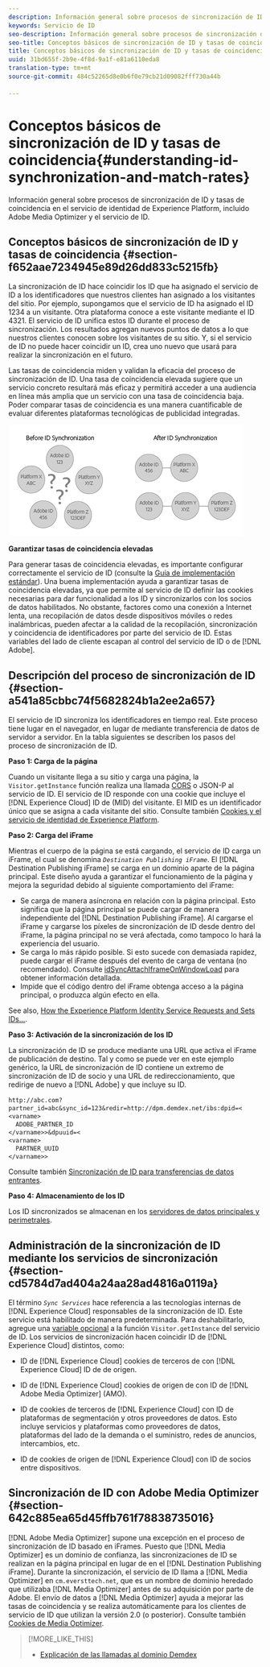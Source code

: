 ```yaml
---
description: Información general sobre procesos de sincronización de ID y tasas de coincidencia en el servicio de identidad de Experience Platform, incluido Adobe Media Optimizer y el servicio de ID.
keywords: Servicio de ID
seo-description: Información general sobre procesos de sincronización de ID y tasas de coincidencia en el servicio de identidad de Experience Platform, incluido Adobe Media Optimizer y el servicio de ID.
seo-title: Conceptos básicos de sincronización de ID y tasas de coincidencia
title: Conceptos básicos de sincronización de ID y tasas de coincidencia
uuid: 31bd655f-2b9e-4f8d-9a1f-e81a6110eda8
translation-type: tm+mt
source-git-commit: 484c52265d8e0b6f0e79cb21d09082fff730a44b

---
```



# Conceptos básicos de sincronización de ID y tasas de coincidencia{#understanding-id-synchronization-and-match-rates}

Información general sobre procesos de sincronización de ID y tasas de coincidencia en el servicio de identidad de Experience Platform, incluido Adobe Media Optimizer y el servicio de ID.

## Conceptos básicos de sincronización de ID y tasas de coincidencia {#section-f652aae7234945e89d26dd833c5215fb}

La sincronización de ID hace coincidir los ID que ha asignado el servicio de ID a los identificadores que nuestros clientes han asignado a los visitantes del sitio. Por ejemplo, supongamos que el servicio de ID ha asignado el ID 1234 a un visitante. Otra plataforma conoce a este visitante mediante el ID 4321. El servicio de ID unifica estos ID durante el proceso de sincronización. Los resultados agregan nuevos puntos de datos a lo que nuestros clientes conocen sobre los visitantes de su sitio. Y, si el servicio de ID no puede hacer coincidir un ID, crea uno nuevo que usará para realizar la sincronización en el futuro.

Las tasas de coincidencia miden y validan la eficacia del proceso de sincronización de ID. Una tasa de coincidencia elevada sugiere que un servicio concreto resultará más eficaz y permitirá acceder a una audiencia en línea más amplia que un servicio con una tasa de coincidencia baja. Poder comparar tasas de coincidencia es una manera cuantificable de evaluar diferentes plataformas tecnológicas de publicidad integradas.

![](assets/idsync2.png)

**Garantizar tasas de coincidencia elevadas**

Para generar tasas de coincidencia elevadas, es importante configurar correctamente el servicio de ID (consulte la [Guía de implementación estándar](../implementation-guides/standard.md#concept-89cd0199a9634fc48644f2d61e3d2445)). Una buena implementación ayuda a garantizar tasas de coincidencia elevadas, ya que permite al servicio de ID definir las cookies necesarias para dar funcionalidad a los ID y sincronizarlos con los socios de datos habilitados. No obstante, factores como una conexión a Internet lenta, una recopilación de datos desde dispositivos móviles o redes inalámbricas, pueden afectar a la calidad de la recopilación, sincronización y coincidencia de identificadores por parte del servicio de ID. Estas variables del lado de cliente escapan al control del servicio de ID o de [!DNL Adobe].

## Descripción del proceso de sincronización de ID {#section-a541a85cbbc74f5682824b1a2ee2a657}

El servicio de ID sincroniza los identificadores en tiempo real. Este proceso tiene lugar en el navegador, en lugar de mediante transferencia de datos de servidor a servidor. En la tabla siguientes se describen los pasos del proceso de sincronización de ID.

**Paso 1: Carga de la página**

Cuando un visitante llega a su sitio y carga una página, la `Visitor.getInstance` función realiza una llamada [CORS](../reference/cors.md#concept-6c280446990d46d88ba9da15d2dcc758) o JSON-P al servicio de ID. El servicio de ID responde con una cookie que incluye el [!DNL Experience Cloud] ID de (MID) del visitante. El MID es un identificador único que se asigna a cada visitante del sitio. Consulte también [Cookies y el servicio de identidad de Experience Platform](../introduction/cookies.md).

**Paso 2: Carga del iFrame**

Mientras el cuerpo de la página se está cargando, el servicio de ID carga un iFrame, el cual se denomina *`Destination Publishing iFrame`*. El [!DNL Destination Publishing iFrame] se carga en un dominio aparte de la página principal. Este diseño ayuda a garantizar el funcionamiento de la página y mejora la seguridad debido al siguiente comportamiento del iFrame:

* Se carga de manera asíncrona en relación con la página principal. Esto significa que la página principal se puede cargar de manera independiente del [!DNL Destination Publishing iFrame]. Al cargarse el iFrame y cargarse los píxeles de sincronización de ID desde dentro del iFrame, la página principal no se verá afectada, como tampoco lo hará la experiencia del usuario.
* Se carga lo más rápido posible. Si esto sucede con demasiada rapidez, puede cargar el iFrame después del evento de carga de ventana (no recomendado). Consulte [idSyncAttachIframeOnWindowLoad](../library/function-vars/idsyncattachiframeonwindowload.md#reference-b86b7112e0814a4c82c4e24c158508f4) para obtener información detallada.
* Impide que el código dentro del iFrame obtenga acceso a la página principal, o produzca algún efecto en ella.

See also, [How the Experience Platform Identity Service Requests and Sets IDs...](../introduction/id-request.md#concept-2caacebb1d244402816760e9b8bcef6a).

**Paso 3: Activación de la sincronización de los ID**

La sincronización de ID se produce mediante una URL que activa el iFrame de publicación de destino. Tal y como se puede ver en este ejemplo genérico, la URL de sincronización de ID contiene un extremo de sincronización de ID de socio y una URL de redireccionamiento, que redirige de nuevo a [!DNL Adobe] y que incluye su ID.

```
http://abc.com?partner_id=abc&sync_id=123&redir=http://dpm.demdex.net/ibs:dpid=<
<varname>
  ADOBE_PARTNER_ID
</varname>>&dpuuid=<
<varname>
  PARTNER_UUID
</varname>>
```

Consulte también [Sincronización de ID para transferencias de datos entrantes](https://marketing.adobe.com/resources/help/en_US/aam/c_id_sync_in.html).

**Paso 4: Almacenamiento de los ID**

Los ID sincronizados se almacenan en los [servidores de datos principales y perimetrales](https://marketing.adobe.com/resources/help/en_US/aam/c_compedge.html).

## Administración de la sincronización de ID mediante los servicios de sincronización {#section-cd5784d7ad404a24aa28ad4816a0119a}

El término *`Sync Services`* hace referencia a las tecnologías internas de [!DNL Experience Cloud] responsables de la sincronización de ID. Este servicio está habilitado de manera predeterminada. Para deshabilitarlo, agregue una [variable opcional](../library/function-vars/disableidsync.md#reference-589d6b489ac64eddb5a7ff758945e414) a la función `Visitor.getInstance` del servicio de ID. Los servicios de sincronización hacen coincidir ID de [!DNL Experience Cloud] distintos, como:

* ID de [!DNL Experience Cloud] cookies de terceros de con [!DNL Experience Cloud] ID de de origen.

* ID de [!DNL Experience Cloud] cookies de origen de con ID de [!DNL Adobe Media Optimizer] (AMO).

* ID de cookies de terceros de [!DNL Experience Cloud] con ID de plataformas de segmentación y otros proveedores de datos. Esto incluye servicios y plataformas como proveedores de datos, plataformas del lado de la demanda o el suministro, redes de anuncios, intercambios, etc.
* ID de cookies de origen de [!DNL Experience Cloud] con ID de socios entre dispositivos.

## Sincronización de ID con Adobe Media Optimizer {#section-642c885ea65d45ffb761f78838735016}

[!DNL Adobe Media Optimizer] supone una excepción en el proceso de sincronización de ID basado en iFrames. Puesto que [!DNL Media Optimizer] es un dominio de confianza, las sincronizaciones de ID se realizan en la página principal en lugar de en el [!DNL Destination Publishing iFrame]. Durante la sincronización, el servicio de ID llama a [!DNL Media Optimizer] en `cm.eversttech.net`, que es un nombre de dominio heredado que utilizaba [!DNL Media Optimizer] antes de su adquisición por parte de Adobe. El envío de datos a [!DNL Media Optimizer] ayuda a mejorar las tasas de coincidencia y se realiza automáticamente para los clientes de servicio de ID que utilizan la versión 2.0 (o posterior). Consulte también [Cookies de Media Optimizer](https://marketing.adobe.com/resources/help/en_US/whitepapers/cookies/cookies_media_optimizer.html).

>[!MORE_LIKE_THIS]
>
>* [Explicación de las llamadas al dominio Demdex](https://marketing.adobe.com/resources/help/en_US/aam/demdex-calls.html)


